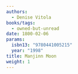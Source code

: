 ```yaml
---
authors:
  - Denise Vitola
books/tags:
  - owned-but-unread
date: 1800-02-06
params:
  isbn13: "9780441005215"
  year: "1998"
title: Manjinn Moon
weight: 1
---
```


<!--more-->
